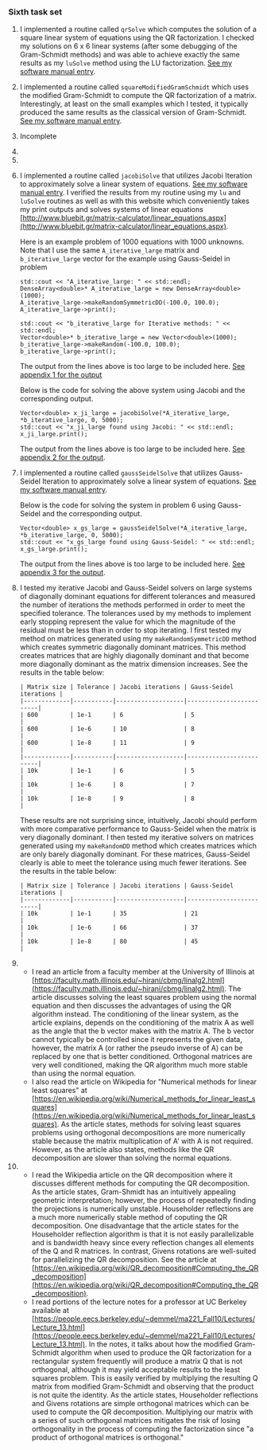 ### Sixth task set

1. I implemented a routine called `qrSolve` which computes the solution of a square linear system of equations using the QR factorization. I checked my solutions on 6 x 6 linear systems (after some debugging of the Gram-Schmidt methods) and was able to achieve exactly the same results as my `luSolve` method using the LU factorization. [See my software manual entry](../software_manual/qrSolve.md).
2. I implemented a routine called `squareModifiedGramSchmidt` which uses the modified Gram-Schmidt to compute the QR factorization of a matrix. Interestingly, at least on the small examples which I tested, it typically produced the same results as the classical version of Gram-Schmidt. [See my software manual entry](../software_manual/squareModifiedGramSchmidt.md).
3. Incomplete
4. 
5. 
6. I implemented a routine called `jacobiSolve` that utilizes Jacobi Iteration to approximately solve a linear system of equations. [See my software manual entry](../software_manual/jacobiSolve.md). I verified the results from my routine using my `lu` and `luSolve` routines as well as with this website which conveniently takes my print outputs and solves systems of linear equations [http://www.bluebit.gr/matrix-calculator/linear_equations.aspx](http://www.bluebit.gr/matrix-calculator/linear_equations.aspx).

    Here is an example problem of 1000 equations with 1000 unknowns. Note that I use the same `A_iterative_large` matrix and `b_iterative_large` vector for the example using Gauss-Seidel in problem 

    ```
    std::cout << "A_iterative_large: " << std::endl;
    DenseArray<double>* A_iterative_large = new DenseArray<double>(1000);
    A_iterative_large->makeRandomSymmetricDD(-100.0, 100.0);
    A_iterative_large->print();

    std::cout << "b_iterative_large for Iterative methods: " << std::endl;
    Vector<double>* b_iterative_large = new Vector<double>(1000);
    b_iterative_large->makeRandom(-100.0, 100.0);
    b_iterative_large->print();
    ```
    The output from the lines above is too large to be included here. [See appendix 1 for the output](./hw06_appendix1.md)

    Below is the code for solving the above system using Jacobi and the corresponding output.
    ```
    Vector<double> x_ji_large = jacobiSolve(*A_iterative_large, *b_iterative_large, 0, 5000);
    std::cout << "x_ji_large found using Jacobi: " << std::endl;
    x_ji_large.print();
    ```
    The output from the lines above is too large to be included here. [See appendix 2 for the output](./hw06_appendix2.md).

7. I implemented a routine called `gaussSeidelSolve` that utilizes Gauss-Seidel Iteration to approximately solve a linear system of equations. [See my software manual entry](../software_manual/gaussSeidelSolve.md).

    Below is the code for solving the system in problem 6 using Gauss-Seidel and the corresponding output.
    ```
    Vector<double> x_gs_large = gaussSeidelSolve(*A_iterative_large, *b_iterative_large, 0, 5000);
    std::cout << "x_gs_large found using Gauss-Seidel: " << std::endl;
    x_gs_large.print();
    ```
    The output from the lines above is too large to be included here. [See appendix 3 for the output](./hw06_appendix3.md).

8. I tested my iterative Jacobi and Gauss-Seidel solvers on large systems of diagonally dominant equations for different tolerances and measured the number of iterations the methods performed in order to meet the specified tolerance. The tolerances used by my methods to implement early stopping represent the value for which the magnitude of the residual must be less than in order to stop iterating. I first tested my method on matrices generated using my `makeRandomSymmetricDD` method which creates symmetric diagonally dominant matrices. This method creates matrices that are highly diagonally dominant and that become more diagonally dominant as the matrix dimension increases. See the results in the table below:
    ```
    | Matrix size | Tolerance | Jacobi iterations | Gauss-Seidel iterations |
    |-------------|-----------|-------------------|-------------------------|
    | 600         | 1e-1      | 6                 | 5                       |
    | 600         | 1e-6      | 10                | 8                       |
    | 600         | 1e-8      | 11                | 9                       |
    |-------------|-----------|-------------------|-------------------------|
    | 10k         | 1e-1      | 6                 | 5                       |
    | 10k         | 1e-6      | 8                 | 7                       |
    | 10k         | 1e-8      | 9                 | 8                       |
    ```

    These results are not surprising since, intuitively, Jacobi should perform with more comparative performance to Gauss-Seidel when the matrix is very diagonally dominant. I then tested my iterative solvers on matrices generated using my `makeRandomDD` method which creates matrices which are only barely diagonally dominant. For these matrices, Gauss-Seidel clearly is able to  meet the tolerance using much fewer iterations. See the results in the table below:

    ```
    | Matrix size | Tolerance | Jacobi iterations | Gauss-Seidel iterations |
    |-------------|-----------|-------------------|-------------------------|
    | 10k         | 1e-1      | 35                | 21                      |
    | 10k         | 1e-6      | 66                | 37                      |
    | 10k         | 1e-8      | 80                | 45                      |
    ```
9. * I read an article from a faculty member at the University of Illinois at [https://faculty.math.illinois.edu/~hirani/cbmg/linalg2.html](https://faculty.math.illinois.edu/~hirani/cbmg/linalg2.html). The article discusses solving the least squares problem using the normal equation and then discusses the advantages of using the QR algorithm instead. The conditioning of the linear system, as the article explains, depends on the conditioning of the matrix A as well as the angle that the b vector makes with the matrix A. The b vector cannot typically be controlled since it represents the given data, however, the matrix A (or rather the pseudo inverse of A) can be replaced by one that is better conditioned. Orthogonal matrices are very well conditioned, making the QR algorithm much more stable than using the normal equation.
    * I also read the article on Wikipedia for "Numerical methods for linear least squares" at [https://en.wikipedia.org/wiki/Numerical_methods_for_linear_least_squares](https://en.wikipedia.org/wiki/Numerical_methods_for_linear_least_squares). As the article states, methods for solving least squares problems using orthogonal decompositions are more numerically stable because the matrix multiplication of A' with A is not required. However, as the article also states, methods like the QR decomposition are slower than solving the normal equations.
10. * I read the Wikipedia article on the QR decomposition where it discusses different methods for computing the QR decomposition. As the article states, Gram-Shmidt has an intuitively appealing geometric interpretation; however, the process of repeatedly finding the projections is numerically unstable. Householder reflections are a much more numerically stable method of coputing the QR decomposition. One disadvantage that the article states for the Householder reflection algorithm is that it is not easily parallelizable and is bandwidth heavy since every reflection changes all elements of the Q and R matrices. In contrast, Givens rotations are well-suited for parallelizing the QR decomposition. See the article at [https://en.wikipedia.org/wiki/QR_decomposition#Computing_the_QR_decomposition](https://en.wikipedia.org/wiki/QR_decomposition#Computing_the_QR_decomposition).
    * I read portions of the lecture notes for a professor at UC Berkeley available at [https://people.eecs.berkeley.edu/~demmel/ma221_Fall10/Lectures/Lecture_13.html](https://people.eecs.berkeley.edu/~demmel/ma221_Fall10/Lectures/Lecture_13.html). In the notes, it talks about how the modified Gram-Schmidt algorithm when used to produce the QR factorization for a rectangular system frequently will produce a matrix Q that is not orthogonal, although it may yield acceptable results to the least squares problem. This is easily verified by multiplying the resulting Q matrix from modified Gram-Schmidt and observing that the product is not quite the identity. As the article states, Householder reflections and Givens rotations are simple orthogonal matrices which can be used to compute the QR decomposition. Multiplying our matrix with a series of such orthogonal matrices mitigates the risk of losing orthogonality in the process of computing the factorization since "a product of  orthogonal matrices is orthogonal."
